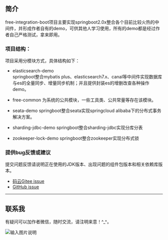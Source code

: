 ## 简介
 free-integration-boot项目主要实现springboot2.0x整合各个目前比较火热的中间件，并形成作者自有的demo，可供其他人学习使用，所有的demo都是经过作者自己严格测试，拿来即用。  

### 项目结构：

项目采用分模块方式，具体结构如下：

- elasticsearch-demo   
springboot整合mybatis plus、elasticsearch7.x、canal等中间件实现数据库与es的全量同步、增量同步机制；并且提供封装es的增删改查各种操作demo。

- free-common 为系统的公共模块，一些工具类、公共常量等存在该模块。

- seata-demo  springboot整合seata实现springcloud alibaba下的分布式事务解决方案。

- sharding-jdbc-demo  springboot整合sharding-jdbc实现分库分表

- zookeeper-lock-demo   springboot整合zookeeper实现分布式锁

### 提供bug反馈或建议

提交问题反馈请说明正在使用的JDK版本、出现问题的组件包版本和相关依赖库版本。

- [码云Gitee issue](https://gitee.com/dh_free/free-integration-boot/issues)
- [GitHub issue](https://github.com/dh-free/free-integration-boot/issues)
-------------------------------------------------------------------------------

## 联系我

有疑问可以加作者微信，随时交流，请注明来意！^_^。

![输入图片说明](https://images.gitee.com/uploads/images/2021/0309/144415_c1bbb59f_4951941.png "wechat.png")
